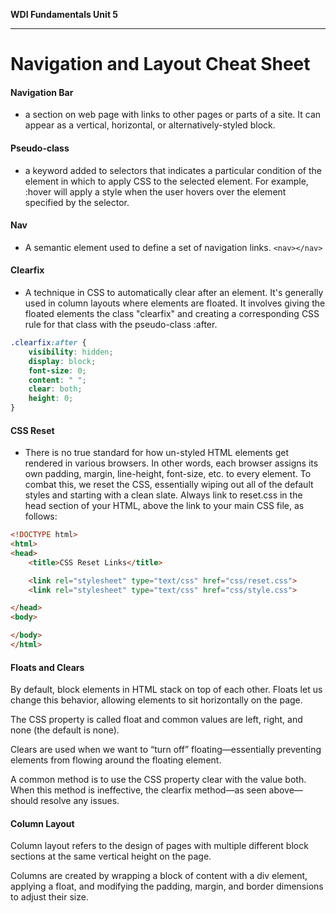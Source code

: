 **WDI Fundamentals Unit 5**

---

# Navigation and Layout Cheat Sheet

#### Navigation Bar
* a section on web page with links to other pages or parts of a site. It can appear as a vertical, horizontal, or alternatively-styled block.

#### Pseudo-class
* a keyword added to selectors that indicates a particular condition of the element in which to apply CSS to the selected element. For example, :hover will apply a style when the user hovers over the element specified by the selector.

#### Nav
* A semantic element used to define a set of navigation links.
`<nav></nav>`

#### Clearfix
* A technique in CSS to automatically clear after an element. It's generally used in column layouts where elements are floated. It involves giving the floated elements the class "clearfix" and creating a corresponding CSS rule for that class with the pseudo-class :after.

```CSS
.clearfix:after {
    visibility: hidden;
    display: block;
    font-size: 0;
    content: " ";
    clear: both;
    height: 0;
}
```

#### CSS Reset
* There is no true standard for how un-styled HTML elements get rendered in various browsers. In other words, each browser assigns its own padding, margin, line-height, font-size, etc. to every element. To combat this, we reset the CSS, essentially wiping out all of the default styles and starting with a clean slate. Always link to reset.css in the head section of your HTML, above the link to your main CSS file, as follows:

````HTML
<!DOCTYPE html>
<html>
<head>
    <title>CSS Reset Links</title>

    <link rel="stylesheet" type="text/css" href="css/reset.css">
    <link rel="stylesheet" type="text/css" href="css/style.css">

</head>
<body>

</body>
</html>
````

#### Floats and Clears

By default, block elements in HTML stack on top of each other. Floats let us change this behavior, allowing elements to sit horizontally on the page.

The CSS property is called float and common values are left, right, and none (the default is none).

Clears are used when we want to “turn off” floating—essentially preventing elements from flowing around the floating element.

A common method is to use the CSS property clear with the value both. When this method is ineffective, the clearfix method—as seen above—should resolve any issues.

#### Column Layout

Column layout refers to the design of pages with multiple different block sections at the same vertical height on the page.

Columns are created by wrapping a block of content with a div element, applying a float, and modifying the padding, margin, and border dimensions to adjust their size.
